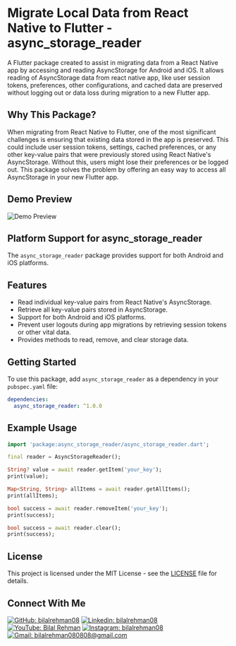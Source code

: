 # Migrate Local Data from React Native to Flutter - async_storage_reader 


A Flutter package created to assist in migrating data from a React Native app by accessing and reading AsyncStorage for Android and iOS. It allows reading of AsyncStorage data from react native app, like user session tokens, preferences, other configurations, and cached data are preserved without logging out or data loss during migration to a new Flutter app.

## Why This Package?
When migrating from React Native to Flutter, one of the most significant challenges is ensuring that existing data stored in the app is preserved. This could include user session tokens, settings, cached preferences, or any other key-value pairs that were previously stored using React Native's AsyncStorage. Without this, users might lose their preferences or be logged out. This package solves the problem by offering an easy way to access all AsyncStorage in your new Flutter app. 

## Demo Preview

![Demo Preview](https://i.giphy.com/media/v1.Y2lkPTc5MGI3NjExcXdkd2p3eGxqa2l2bGh1dGE3d255ZzBpa2w5NjF2MHp1NTJuZXM3MyZlcD12MV9pbnRlcm5hbF9naWZfYnlfaWQmY3Q9Zw/yW5t6bshSXNRxBriul/giphy.gif)

## Platform Support for async_storage_reader

The `async_storage_reader` package provides support for both Android and iOS platforms. 

## Features
- Read individual key-value pairs from React Native's AsyncStorage.
- Retrieve all key-value pairs stored in AsyncStorage.
- Support for both Android and iOS platforms.
- Prevent user logouts during app migrations by retrieving session tokens or other vital data.
- Provides methods to read, remove, and clear storage data.

## Getting Started

To use this package, add `async_storage_reader` as a dependency in your `pubspec.yaml` file:

```yaml
dependencies:
  async_storage_reader: ^1.0.0
```

## Example Usage

```dart
import 'package:async_storage_reader/async_storage_reader.dart';

final reader = AsyncStorageReader();

String? value = await reader.getItem('your_key');
print(value);  

Map<String, String> allItems = await reader.getAllItems();
print(allItems);  

bool success = await reader.removeItem('your_key');
print(success);  

bool success = await reader.clear();
print(success);  
```

## License

This project is licensed under the MIT License - see the [LICENSE](LICENSE) file for details.


## Connect With Me

[![GitHub: bilalrehman08](https://img.shields.io/badge/bilalrehman08-EFF7F6?logo=GitHub&logoColor=333&link=https://www.github.com/bilalrehman08)][github] [![Linkedin: bilalrehman08](https://img.shields.io/badge/bilalrehman08-EFF7F6?logo=LinkedIn&logoColor=blue&link=https://www.linkedin.com/in/bilalrehman08)][linkedin] [![YouTube: Bilal Rehman](https://img.shields.io/badge/Bilal%20Rehman-EFF7F6?logo=YouTube&logoColor=FF0000&link=https://www.youtube.com/@bilalrehman08)][youtube] [![Instagram: bilalrehman08](https://img.shields.io/badge/bilalrehman08-EFF7F6?logo=Instagram&link=https://www.instagram.com/bilalrehman08)][instagram] [![Gmail: bilalrehman080808@gmail.com](https://img.shields.io/badge/bilalrehman080808@gmail.com-EFF7F6?logo=Gmail&link=mailto:bilalrehman080808@gmail.com)][gmail]

[github]: https://github.com/BilalRehman08
[instagram]: https://instagram.com/bilalrehman08
[linkedin]: https://linkedin.com/in/bilalrehman08
[gmail]: mailto:bilalrehman080808@gmail.com
[youtube]: https://www.youtube.com/@bilalrehman08
[license]: https://github.com/BilalRehman08/Async-Storage-Reader/blob/main/LICENSE


